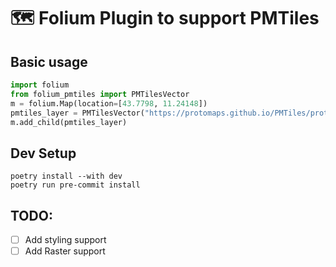 # 🗺️ Folium Plugin to support PMTiles

## Basic usage

```python
import folium
from folium_pmtiles import PMTilesVector
m = folium.Map(location=[43.7798, 11.24148])
pmtiles_layer = PMTilesVector("https://protomaps.github.io/PMTiles/protomaps(vector)ODbL_firenze.pmtiles", "folium_layer_name")
m.add_child(pmtiles_layer)
```

## Dev Setup

```
poetry install --with dev
poetry run pre-commit install
```

## TODO:

- [ ] Add styling support
- [ ] Add Raster support
